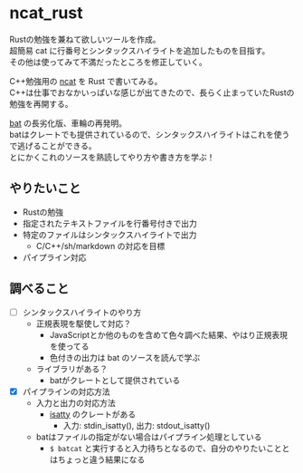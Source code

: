 # ncat_rust
Rustの勉強を兼ねて欲しいツールを作成。\
超簡易 cat に行番号とシンタックスハイライトを追加したものを目指す。\
その他は使ってみて不満だったところを修正していく。

C++勉強用の [ncat](https://github.com/tsu-kunn/ncat) を Rust で書いてみる。\
C++は仕事でおなかいっぱいな感じが出てきたので、長らく止まっていたRustの勉強を再開する。

[bat](https://github.com/sharkdp/bat) の長劣化版、車輪の再発明。\
batはクレートでも提供されているので、シンタックスハイライトはこれを使うで逃げることができる。\
とにかくこれのソースを熟読してやり方や書き方を学ぶ！

## やりたいこと
- Rustの勉強
- 指定されたテキストファイルを行番号付きで出力
- 特定のファイルはシンタックスハイライトで出力
  - C/C++/sh/markdown の対応を目標
- パイプライン対応

## 調べること
- [ ] シンタックスハイライトのやり方
  - 正規表現を駆使して対応？
    - JavaScriptとか他のものを含めて色々調べた結果、やはり正規表現を使ってる
    - 色付きの出力は bat のソースを読んで学ぶ
  - ライブラリがある？
    - batがクレートとして提供されている
- [x] パイプラインの対応方法
  - 入力と出力の対応方法
    - [isatty](https://docs.rs/isatty/0.1.9/isatty/) のクレートがある
      - 入力: stdin_isatty(), 出力: stdout_isatty()
  - batはファイルの指定がない場合はパイプライン処理としている
    - `$ batcat` と実行すると入力待ちとなるので、自分のやりたいこととはちょっと違う結果になる

